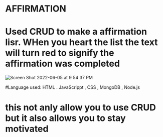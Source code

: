 # AFFIRMATION 

# Used CRUD to make a affirmation lisr. WHen you heart the list the text will turn red to signify the affirmation was completed


![Screen Shot 2022-06-05 at 9 54 37 PM](https://user-images.githubusercontent.com/101997718/172082093-d46dd6ae-f0c0-47ca-91d8-4fe7d83df8b3.png)

#Language used: HTML . JavaScrippt , CSS , MongoDB , Node.js 

# this not anly allow you to use CRUD but it also allows you to stay motivated

